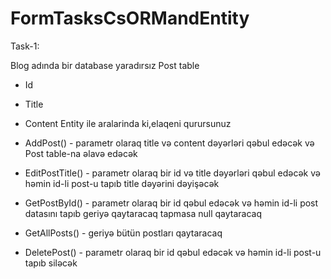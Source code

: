# FormTasksCsORMandEntity

Task-1:

Blog adında bir database yaradırsız
Post table
- Id
- Title
- Content
Entity ile aralarinda ki,elaqeni qurursunuz

- AddPost() - parametr olaraq title və content dəyərləri qəbul edəcək və Post table-na əlavə edəcək
- EditPostTitle() - parametr olaraq bir id və title dəyərləri qəbul edəcək və həmin id-li post-u tapıb title dəyərini dəyişəcək
- GetPostById() - parametr olaraq bir id qəbul edəcək və həmin id-li post datasını tapıb geriyə qaytaracaq tapmasa null qaytaracaq
- GetAllPosts() - geriyə bütün postları qaytaracaq
- DeletePost() - parametr olaraq bir id qəbul edəcək və həmin id-li post-u tapıb siləcək
